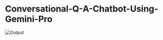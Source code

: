 # Conversational-Q-A-Chatbot-Using-Gemini-Pro
![Output](https://github.com/user-attachments/assets/4cf1b261-e667-4f0c-b53e-b16ae0a2648e)
